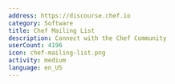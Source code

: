 ```yaml
---
address: https://discourse.chef.io
category: Software
title: Chef Mailing List
description: Connect with the Chef Community
userCount: 4196
icon: chef-mailing-list.png
activity: medium
language: en_US
---
```

